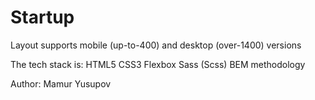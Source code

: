 # Startup

Layout supports mobile (up-to-400) and desktop (over-1400) versions

The tech stack is:
HTML5
CSS3
Flexbox
Sass (Scss)
BEM methodology


Author:
Mamur Yusupov
